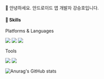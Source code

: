 👋 안녕하세요. 안드로이드 앱 개발자 강승호입니다.


#### 💪 Skills
Platforms & Languages

<img src="https://img.shields.io/badge/Android-3DDC84?style=flat-square&logo=Android&logoColor=white"/> <img src="https://img.shields.io/badge/Java-007396?style=flat-square&logo=Java&logoColor=white"/> <img src="https://img.shields.io/badge/Kotlin-0095d4?style=flat-square&logo=Kotlin&logoColor=white"/>

Tools

<img src="https://img.shields.io/badge/Git-f05032?style=flat-square&logo=Git&logoColor=white"/> <img src="https://img.shields.io/badge/Svn-7994be?style=flat-square&logo=Subversion&logoColor=white"/>

![Anurag's GitHub stats](https://github-readme-stats.vercel.app/api?username=kangseungho&show_icons=true&theme=radical)
